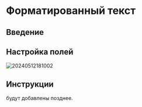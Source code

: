 # Форматированный текст

## Введение

## Настройка полей

![20240512181002](https://static-docs.nocobase.com/20240512181002.png)

## Инструкции

будут добавлены позднее.
